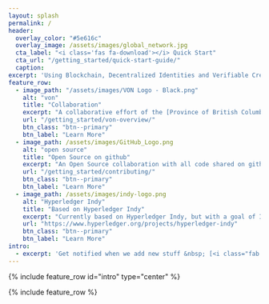 ```yaml
---
layout: splash
permalink: /
header:
  overlay_color: "#5e616c"
  overlay_image: /assets/images/global_network.jpg
  cta_label: "<i class='fas fa-download'></i> Quick Start"
  cta_url: "/getting_started/quick-start-guide/"
  caption:
excerpt: 'Using Blockchain, Decentralized Identities and Verifiable Credentials to enable safe, secure digital interactions to make a better Internet for getting business done.<br /> <small><a href="https://von.pathfinder.gov.bc.ca">Latest News</a></small><br /><br /> {::nomarkdown}<iframe style="display: inline-block;" src="https://ghbtns.com/github-btn.html?user=bcgov&repo=TheOrgBook&type=star&count=true&size=large" frameborder="0" scrolling="0" width="160px" height="30px"></iframe> <iframe style="display: inline-block;" src="https://ghbtns.com/github-btn.html?user=bcgov&repo=TheOrgBook&type=fork&count=true&size=large" frameborder="0" scrolling="0" width="158px" height="30px"></iframe>{:/nomarkdown}'
feature_row:
  - image_path: "/assets/images/VON Logo - Black.png"
    alt: "von"
    title: "Collaboration"
    excerpt: "A collaborative effort of the [Province of British Columbia](https://www2.gov.bc.ca/), [Public Services and Procurement Canada](https://www.canada.ca/en/public-services-procurement.html), and the [Government of Ontario](https://www.ontario.ca/page/government-ontario) and many others. Perhaps even you!"
    url: "/getting_started/von-overview/"
    btn_class: "btn--primary"
    btn_label: "Learn More"
  - image_path: /assets/images/GitHub_Logo.png
    alt: "open source"
    title: "Open Source on github"
    excerpt: "An Open Source collaboration with all code shared on github under the Apache 2 Licence."
    url: "/getting_started/contributing/"
    btn_class: "btn--primary"
    btn_label: "Learn More"
  - image_path: /assets/images/indy-logo.png
    alt: "Hyperledger Indy"
    title: "Based on Hyperledger Indy"
    excerpt: "Currently based on Hyperledger Indy, but with a goal of Interoperability across the DID/Verifiable Credentials landscape."
    url: "https://www.hyperledger.org/projects/hyperledger-indy"
    btn_class: "btn--primary"
    btn_label: "Learn More"
intro:
  - excerpt: 'Get notified when we add new stuff &nbsp; [<i class="fab fa-twitter"></i> @scurranC3I](https://twitter.com/scurranC3I){: .btn .btn--twitter}{: .btn .btn--primary}'
---
```


{% include feature_row id="intro" type="center" %}

{% include feature_row %}